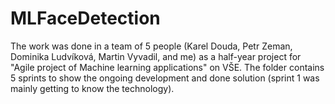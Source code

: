 # MLFaceDetection

The work was done in a team of 5 people (Karel Douda, Petr Zeman, Dominika Ludvíková, Martin Vyvadil, and me) as a half-year project for "Agile project of Machine learning applications" on VŠE. The folder contains 5 sprints to show the ongoing development and done solution (sprint 1 was mainly getting to know the technology).
